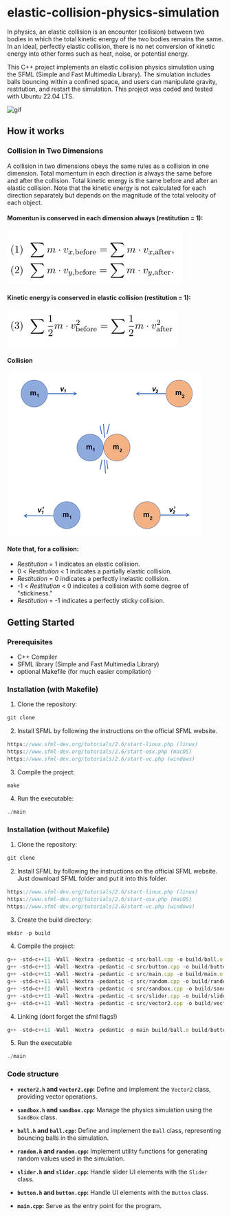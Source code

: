 # elastic-collision-physics-simulation

In physics, an elastic collision is an encounter (collision) between two bodies in which the total kinetic energy of the two bodies remains the same. In an ideal, perfectly elastic collision, there is no net conversion of kinetic energy into other forms such as heat, noise, or potential energy.

This C++ project implements an elastic collision physics simulation using the SFML (Simple and Fast Multimedia Library). The simulation includes balls bouncing within a confined space, and users can manipulate gravity, restitution, and restart the simulation. This project was coded and tested with Ubuntu 22.04 LTS. 

<div align="left">
  <img src="./res/example.gif" alt="gif">
</div>

## How it works

### Collision in Two Dimensions
A collision in two dimensions obeys the same rules as a collision in one dimension. Total momentum in each direction is always the same before and after the collision. Total kinetic energy is the same before and after an elastic collision. Note that the kinetic energy is not calculated for each direction separately but depends on the magnitude of the total velocity of each object.

#### Momentun is conserved in each dimension always (restitution = 1):

<div align="left">
  <img src="./res/math1.png" alt="img">
</div>

#### Kinetic energy is conserved in elastic collision (restitution = 1):

<div align="left">
  <img src="./res/math2.png" alt="img">
</div>

#### Collision

<div align="left">
  <img src="./res/collision.png" alt="img">
</div>

#### Note that, for a collision:

- *Restitution* = 1 indicates an elastic collision.
- 0 < *Restitution* < 1 indicates a partially elastic collision.
- *Restitution* = 0 indicates a perfectly inelastic collision.
- -1 < *Restitution* < 0 indicates a collision with some degree of "stickiness."
- *Restitution* = -1 indicates a perfectly sticky collision.

## Getting Started

### Prerequisites
- C++ Compiler
- SFML library (Simple and Fast Multimedia Library)
- optional Makefile (for much easier compilation)

### Installation (with Makefile)

1. Clone the repository:
```js
git clone 
```

2. Install SFML by following the instructions on the official SFML website.

```js
https://www.sfml-dev.org/tutorials/2.6/start-linux.php (linux)
https://www.sfml-dev.org/tutorials/2.6/start-osx.php (macOS)
https://www.sfml-dev.org/tutorials/2.6/start-vc.php (windows)
```

3. Compile the project:
```
make
```

4. Run the executable:
```js
./main
```
### Installation (without Makefile)
1. Clone the repository:
```js
git clone 
```

2. Install SFML by following the instructions on the official SFML website. Just download SFML folder and put it into this folder.
```js
https://www.sfml-dev.org/tutorials/2.6/start-linux.php (linux)
https://www.sfml-dev.org/tutorials/2.6/start-osx.php (macOS)
https://www.sfml-dev.org/tutorials/2.6/start-vc.php (windows)
```

3. Create the build directory:
```js
mkdir -p build
```

4. Compile the project:
```js
g++ -std=c++11 -Wall -Wextra -pedantic -c src/ball.cpp -o build/ball.o -Iinclude
g++ -std=c++11 -Wall -Wextra -pedantic -c src/button.cpp -o build/button.o -Iinclude
g++ -std=c++11 -Wall -Wextra -pedantic -c src/main.cpp -o build/main.o -Iinclude
g++ -std=c++11 -Wall -Wextra -pedantic -c src/random.cpp -o build/random.o -Iinclude
g++ -std=c++11 -Wall -Wextra -pedantic -c src/sandbox.cpp -o build/sandbox.o -Iinclude
g++ -std=c++11 -Wall -Wextra -pedantic -c src/slider.cpp -o build/slider.o -Iinclude
g++ -std=c++11 -Wall -Wextra -pedantic -c src/vector2.cpp -o build/vector2.o -Iinclude
```

4. Linking (dont forget the sfml flags!)
 ```js
g++ -std=c++11 -Wall -Wextra -pedantic -o main build/ball.o build/button.o build/main.o build/random.o build/sandbox.o build/slider.o build/vector2.o -lsfml-graphics -lsfml-window -lsfml-system
```

5. Run the executable
```js
./main 
```

### Code structure
- **`vector2.h` and `vector2.cpp`:** Define and implement the `Vector2` class, providing vector operations.

- **`sandbox.h` and `sandbox.cpp`:** Manage the physics simulation using the `SandBox` class.

- **`ball.h` and `ball.cpp`:** Define and implement the `Ball` class, representing bouncing balls in the simulation.

- **`random.h` and `random.cpp`:** Implement utility functions for generating random values used in the simulation.
- **`slider.h` and `slider.cpp`:** Handle slider UI elements with the `Slider` class.

- **`button.h` and `button.cpp`:** Handle UI elements with the `Button` class.

- **`main.cpp`:** Serve as the entry point for the program.
